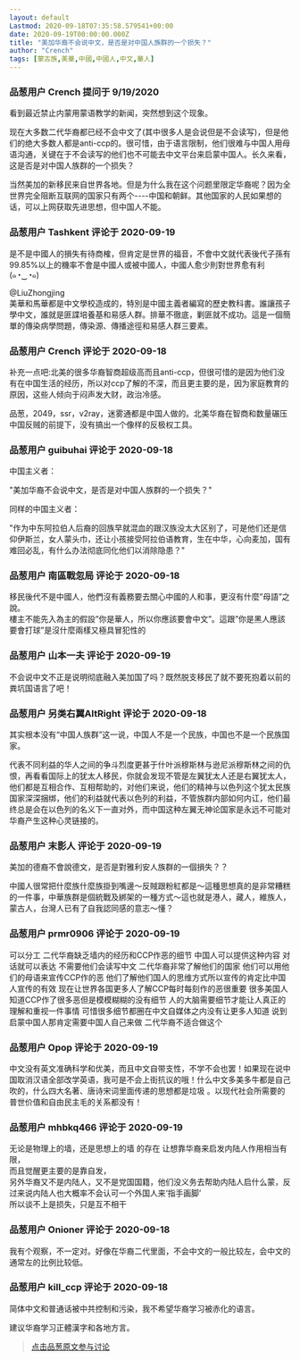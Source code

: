 ```yaml
---
layout: default
Lastmod: 2020-09-18T07:35:58.579541+00:00
date: 2020-09-19T00:00:00.000Z
title: "美加华裔不会说中文，是否是对中国人族群的一个损失？"
author: "Crench"
tags: [蒙古族,美華,中國,中國人,中文,華人]
---
```



### 品葱用户 **Crench** 提问于 9/19/2020
    
看到最近禁止内蒙用蒙语教学的新闻，突然想到这个现象。  
  
现在大多数二代华裔都已经不会中文了(其中很多人是会说但是不会读写)，但是他们的绝大多数人都是anti-ccp的。很可惜，由于语言限制，他们很难与中国人用母语沟通，关键在于不会读写的他们也不可能去中文平台来启蒙中国人。长久来看，这是否是对中国人族群的一个损失？  
  
当然美加的新移民来自世界各地。但是为什么我在这个问题里限定华裔呢？因为全世界完全阻断互联网的国家只有两个----中国和朝鲜。其他国家的人民如果想的话，可以上网获取先进思想，但中国人不能。
    
                

### 品葱用户 **Tashkent** 评论于 2020-09-19
        
是不是中國人的損失有待商榷，但肯定是世界的福音，不會中文就代表後代子孫有99.85%以上的機率不會是中國人或被中國人，中國人愈少則對世界愈有利 (๑◔‿◔๑)  
  
@LiuZhongjing  
美華和馬華都是中文學校造成的，特別是中國主義者編寫的歷史教科書。誰讓孩子學中文，誰就是匪諜培養基和易感人群。排華不徹底，剿匪就不成功。這是一個簡單的傳染病學問題，傳染源、傳播途徑和易感人群三要素。
        
                

### 品葱用户 **Crench** 评论于 2020-09-18
        
补充一点吧:北美的很多华裔智商超级高而且anti-ccp，但很可惜的是因为他们没有在中国生活的经历，所以对ccp了解的不深，而且更主要的是，因为家庭教育的原因，这些人倾向于闷声发大财，政治冷感。  
  
品葱，2049，ssr，v2ray，迷雾通都是中国人做的。北美华裔在智商和数量碾压中国反贼的前提下，没有搞出一个像样的反极权工具。
        
                

### 品葱用户 **guibuhai** 评论于 2020-09-18
        
中国主义者：  
  
"美加华裔不会说中文，是否是对中国人族群的一个损失？"   
  
同样的中国主义者：  
  
"作为中东阿拉伯人后裔的回族早就混血的跟汉族没太大区别了，可是他们还是信仰伊斯兰，女人蒙头巾，还让小孩接受阿拉伯语教育，生在中华，心向麦加，国有难回必乱，有什么办法彻底同化他们以消除隐患？"
        
                

### 品葱用户 **南區戰忽局** 评论于 2020-09-18
        
移民後代不是中國人，他們沒有義務要去關心中國的人和事，更沒有什麼”母語”之說。  
樓主不能先入為主的假設”你是華人，所以你應該要會中文”。這跟”你是黑人應該要會打球”是沒什麼兩樣又極具冒犯性的
        
                

### 品葱用户 **山本一夫** 评论于 2020-09-19
        
不会说中文不正是说明彻底融入美加国了吗？既然脱支移民了就不要死抱着以前的粪坑国语言了吧！
        
                

### 品葱用户 **另类右翼AltRight** 评论于 2020-09-18
        
其实根本没有“中国人族群”这一说，中国人不是一个民族，中国也不是一个民族国家。  
  
代表不同利益的华人之间的争斗烈度更甚于什叶派穆斯林与逊尼派穆斯林之间的仇恨，再看看国际上的犹太人移民，你就会发现不管是左翼犹太人还是右翼犹太人，他们都是互相合作、互相帮助的，对他们来说，他们的精神与以色列这个犹太民族国家深深捆绑，他们的利益就代表以色列的利益，不管族群内部如何内讧，他们最终总是会在以色列的名义下一直对外，而中国这种左翼无神论国家是永远不可能对华裔产生这种心灵链接的。
        
                

### 品葱用户 **末影人** 评论于 2020-09-19
        
美加的德裔不會說德文，是否是對雅利安人族群的一個損失？？  
  
  
  
  
  
  
  
中國人很常把什麼族什麼族掛到嘴邊～反賊跟粉紅都是～這種思想真的是非常糟糕的一件事，中華族群是個統戰及綁架的一種方式～這也就是港人，藏人，維族人，蒙古人，台灣人已有了自我認同感的意志～懂？
        
                

### 品葱用户 **prmr0906** 评论于 2020-09-19
        
可以分工 二代华裔缺乏墙内的经历和CCP作恶的细节 中国人可以提供这种内容 对话就可以表达 不需要他们会读写中文 二代华裔非常了解他们的国家 他们可以用他们的母语来宣传CCP作的恶 他们了解他们国人的思维方式所以宣传的肯定比中国人宣传的有效 现在让世界各国更多人了解CCP每时每刻作的恶很重要 很多美国人知道CCP作了很多恶但是模模糊糊的没有细节 人的大脑需要细节才能让人真正的理解和重视一件事情 可惜很多细节都圈在中文自媒体之内没有让更多人知道 说到启蒙中国人那肯定需要中国人自己来做 二代华裔不适合做这个
        
                

### 品葱用户 **Opop** 评论于 2020-09-19
        
中文没有英文准确科学和优美，而且中文自带支性，不学不会也罢！如果现在说中国取消汉语全部改学英语，我可是不会上街抗议的哦！什么中文多美多牛都是自己吹的，什么四大名著、唐诗宋词里面传递的思想都是垃圾 。以现代社会所需要的普世价值和自由民主毛的关系都没有！
        
                

### 品葱用户 **mhbkq466** 评论于 2020-09-19
        
无论是物理上的墙，还是思想上的墙 的存在 让想靠华裔来启发内陆人作用相当有限，  
而且觉醒更主要的是靠自发，  
另外华裔又不是内陆人，又不是党国国籍，他们没义务去帮助内陆人启什么蒙，反过来说内陆人也大概率不会认可一个外国人来‘指手画脚’  
所以谈不上是损失，只是互不相干
        
                

### 品葱用户 **Onioner** 评论于 2020-09-18
        
我有个观察，不一定对。好像在华裔二代里面，不会中文的一般比较左，会中文的通常左的比例比较低。
        
                

### 品葱用户 **kill_ccp** 评论于 2020-09-18
        
简体中文和普通话被中共控制和污染，我不希望华裔学习被赤化的语言。  
  
建议华裔学习正體漢字和各地方言。
        
                





> [点击品葱原文参与讨论](https://pincong.rocks/question/31146)

